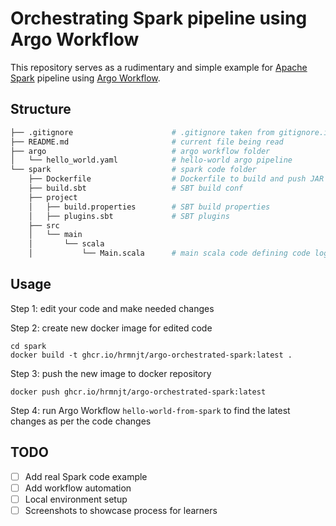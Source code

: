 # Orchestrating Spark pipeline using Argo Workflow

This repository serves as a rudimentary and simple example for 
[Apache Spark](https://spark.apache.org/) pipeline using 
[Argo Workflow](https://argoproj.github.io/workflows).

## Structure

```bash
├── .gitignore                      # .gitignore taken from gitignore.io
├── README.md                       # current file being read
├── argo                            # argo workflow folder
│   └── hello_world.yaml            # hello-world argo pipeline
└── spark                           # spark code folder
    ├── Dockerfile                  # Dockerfile to build and push JAR images
    ├── build.sbt                   # SBT build conf                 
    ├── project
    │   ├── build.properties        # SBT build properties
    │   ├── plugins.sbt             # SBT plugins
    ├── src
    │   └── main
    │       └── scala
    │           └── Main.scala      # main scala code defining code logic
```

## Usage

Step 1: edit your code and make needed changes

Step 2: create new docker image for edited code
```
cd spark
docker build -t ghcr.io/hrmnjt/argo-orchestrated-spark:latest .
```

Step 3: push the new image to docker repository
```
docker push ghcr.io/hrmnjt/argo-orchestrated-spark:latest
```

Step 4: run Argo Workflow `hello-world-from-spark` to find the latest changes
as per the code changes


## TODO

- [ ] Add real Spark code example
- [ ] Add workflow automation
- [ ] Local environment setup
- [ ] Screenshots to showcase process for learners
